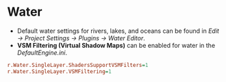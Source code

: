 # Water

- Default water settings for rivers, lakes, and oceans can be found in *Edit -> Project Settings -> Plugins -> Water Editor*.
- **VSM Filtering (Virtual Shadow Maps)** can be enabled for water in the *DefaultEngine.ini*.

```ini
r.Water.SingleLayer.ShadersSupportVSMFilters=1
r.Water.SingleLayer.VSMFiltering=1
```
